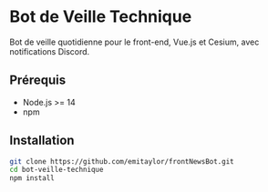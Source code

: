 # Bot de Veille Technique

Bot de veille quotidienne pour le front-end, Vue.js et Cesium, avec notifications Discord.

## Prérequis

- Node.js >= 14
- npm

## Installation

```bash
git clone https://github.com/emitaylor/frontNewsBot.git
cd bot-veille-technique
npm install